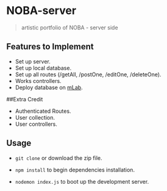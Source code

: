 # NOBA-server
> artistic portfolio of NOBA - server side



## Features to Implement

* Set up server.
* Set up local database.
* Set up all routes (/getAll, /postOne, /editOne, /deleteOne).
* Works controllers.
* Deploy database on [mLab](https://www.mlab.com).



##Extra Credit

* Authenticated Routes.
* User collection.
* User controllers.



## Usage

* `git clone` or download the zip file.

* `npm install` to begin dependencies installation.

* `nodemon index.js` to boot up the development server.

